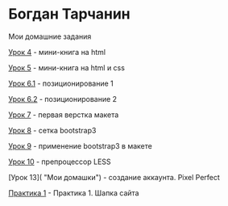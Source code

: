 # Богдан Тарчанин
Мои домашние задания

[Урок 4](https://bohdantarchanin.github.io/lesson_4/ "Мои домашки") - мини-книга на html

[Урок 5](https://bohdantarchanin.github.io/lesson_5/ "Мои домашки") - мини-книга на html и css 

[Урок 6.1](https://bohdantarchanin.github.io/lesson_6.1/ "Мои домашки") - позиционирование 1

[Урок 6.2](https://bohdantarchanin.github.io/lesson_6.2/ "Мои домашки") - позиционирование 2

[Урок 7](https://bohdantarchanin.github.io/lesson_7/ "Мои домашки") - первая верстка макета

[Урок 8](https://bohdantarchanin.github.io/lesson_8/ "Мои домашки") - сетка bootstrap3

[Урок 9](https://bohdantarchanin.github.io/lesson_9/ "Мои домашки") - применение bootstrap3 в макете

[Урок 10](https://bohdantarchanin.github.io/lesson_10/ "Мои домашки")  - препроцессор LESS

[Урок 13]( "Мои домашки")  - создание аккаунта. Pixel Perfect

[Практика 1](https://bohdantarchanin.github.io/Practice%20_1/ "Мои домашки")  - Практика 1. Шапка сайта




